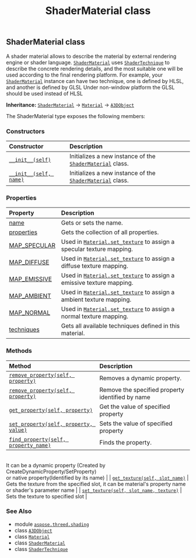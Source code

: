 ﻿---
title: ShaderMaterial class
second_title: Aspose.3D for Python via .NET API References
description: 
type: docs
weight: 60
url: /python-net/aspose.threed.shading/shadermaterial/
is_root: false
---

## ShaderMaterial class

A shader material allows to describe the material by external rendering engine or shader language.
[`ShaderMaterial`](/3d/python-net/aspose.threed.shading/shadermaterial) uses [`ShaderTechnique`](/3d/python-net/aspose.threed.shading/shadertechnique) to describe the concrete rendering details, 
and the most suitable one will be used according to the final rendering platform.
For example, your [`ShaderMaterial`](/3d/python-net/aspose.threed.shading/shadermaterial) instance can have two technique, one is defined by HLSL, and another is defined by GLSL
Under non-window platform the GLSL should be used instead of HLSL



**Inheritance:** [`ShaderMaterial`](/3d/python-net/aspose.threed.shading/shadermaterial) → 
[`Material`](/3d/python-net/aspose.threed.shading/material) → 
[`A3DObject`](/3d/python-net/aspose.threed/a3dobject)



The ShaderMaterial type exposes the following members:

### Constructors
| Constructor | Description |
| :- | :- |
| [`__init__(self)`](/3d/python-net/aspose.threed.shading/shadermaterial/__init__/#) | Initializes a new instance of the [`ShaderMaterial`](/3d/python-net/aspose.threed.shading/shadermaterial) class. |
| [`__init__(self, name)`](/3d/python-net/aspose.threed.shading/shadermaterial/__init__/#str) | Initializes a new instance of the [`ShaderMaterial`](/3d/python-net/aspose.threed.shading/shadermaterial) class. |


### Properties
| Property | Description |
| :- | :- |
| [name](/3d/python-net/aspose.threed.shading/shadermaterial/name) | Gets or sets the name. |
| [properties](/3d/python-net/aspose.threed.shading/shadermaterial/properties) | Gets the collection of all properties. |
| [MAP_SPECULAR](/3d/python-net/aspose.threed.shading/shadermaterial/map_specular) | Used in [`Material.set_texture`](/3d/python-net/aspose.threed.shading/material/set_texture) to assign a specular texture mapping. |
| [MAP_DIFFUSE](/3d/python-net/aspose.threed.shading/shadermaterial/map_diffuse) | Used in [`Material.set_texture`](/3d/python-net/aspose.threed.shading/material/set_texture) to assign a diffuse texture mapping. |
| [MAP_EMISSIVE](/3d/python-net/aspose.threed.shading/shadermaterial/map_emissive) | Used in [`Material.set_texture`](/3d/python-net/aspose.threed.shading/material/set_texture) to assign a emissive texture mapping. |
| [MAP_AMBIENT](/3d/python-net/aspose.threed.shading/shadermaterial/map_ambient) | Used in [`Material.set_texture`](/3d/python-net/aspose.threed.shading/material/set_texture) to assign a ambient texture mapping. |
| [MAP_NORMAL](/3d/python-net/aspose.threed.shading/shadermaterial/map_normal) | Used in [`Material.set_texture`](/3d/python-net/aspose.threed.shading/material/set_texture) to assign a normal texture mapping. |
| [techniques](/3d/python-net/aspose.threed.shading/shadermaterial/techniques) | Gets all available techniques defined in this material. |


### Methods
| Method | Description |
| :- | :- |
| [`remove_property(self, property)`](/3d/python-net/aspose.threed.shading/shadermaterial/remove_property/#aspose.threed.property) | Removes a dynamic property. |
| [`remove_property(self, property)`](/3d/python-net/aspose.threed.shading/shadermaterial/remove_property/#str) | Remove the specified property identified by name |
| [`get_property(self, property)`](/3d/python-net/aspose.threed.shading/shadermaterial/get_property/#str) | Get the value of specified property |
| [`set_property(self, property, value)`](/3d/python-net/aspose.threed.shading/shadermaterial/set_property/#str-any) | Sets the value of specified property |
| [`find_property(self, property_name)`](/3d/python-net/aspose.threed.shading/shadermaterial/find_property/#str) | Finds the property.<br/>It can be a dynamic property (Created by CreateDynamicProperty/SetProperty) <br/>or native property(Identified by its name) |
| [`get_texture(self, slot_name)`](/3d/python-net/aspose.threed.shading/shadermaterial/get_texture/#str) | Gets the texture from the specified slot, it can be material's property name or shader's parameter name |
| [`set_texture(self, slot_name, texture)`](/3d/python-net/aspose.threed.shading/shadermaterial/set_texture/#str-aspose.threed.shading.texturebase) | Sets the texture to specified slot |



### See Also
* module [`aspose.threed.shading`](..)
* class [`A3DObject`](/3d/python-net/aspose.threed/a3dobject)
* class [`Material`](/3d/python-net/aspose.threed.shading/material)
* class [`ShaderMaterial`](/3d/python-net/aspose.threed.shading/shadermaterial)
* class [`ShaderTechnique`](/3d/python-net/aspose.threed.shading/shadertechnique)
